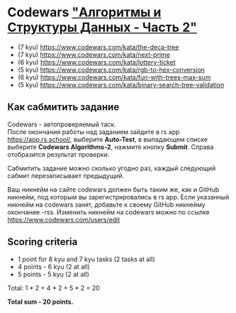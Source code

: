 # Codewars ["Алгоритмы и Структуры Данных - Часть 2"](https://github.com/rolling-scopes-school/tasks/blob/master/stage0/modules/data-structures-part-2)

* (7 kyu) https://www.codewars.com/kata/the-deca-tree
* (7 kyu) https://www.codewars.com/kata/next-prime
* (6 kyu) https://www.codewars.com/kata/lottery-ticket
* (5 kyu) https://www.codewars.com/kata/rgb-to-hex-conversion
* (6 kyu) https://www.codewars.com/kata/fun-with-trees-max-sum
* (5 kyu) https://www.codewars.com/kata/binary-search-tree-validation

## Как сабмитить задание
Codewars - автопроверяемый таск.  
После окончания работы над заданием зайдите в rs app https://app.rs.school/, выберите **Auto-Test**, в выпадающем списке выберите **Codewars Algorithms-2**, нажмите кнопку **Submit**. Справа отобразится результат проверки.  

Сабмитить задание можно сколько угодно раз, каждый следующий сабмит перезаписывает предыдущий.

Ваш никнейм на сайте codewars должен быть таким же, как и GitHub никнейм, под которым вы зарегистрировались в rs app. Если указанный никнейм на codewars занят, добавьте к своему GitHub никнейму окончание -rss. Изменить никнейм на codewars можно по ссылке https://www.codewars.com/users/edit

## Scoring criteria

*  1 point for 8 kyu and 7 kyu tasks (2 tasks at all)
*  4 points - 6 kyu (2 at all)
*  5 points - 5 kyu (2 at all)

Total: 1 * 2 + 4 * 2 + 5 * 2 = 20

**Total sum - 20 points.**
